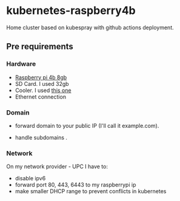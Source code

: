 # kubernetes-raspberry4b
Home cluster based on kubespray with github actions deployment.

## Pre requirements

### Hardware

- [Raspberry pi 4b 8gb](https://www.raspberrypi.org/products/raspberry-pi-4-model-b/)
- SD Card. I used 32gb
- Cooler. I used [this one](https://www.amazon.com/Raspberry-Model-Aluminum-Cooling-Metal/dp/B07VQLBSNC)
- Ethernet connection

### Domain

- forward domain to your public IP (I'll call it example.com).

- handle subdomains .

### Network

On my network provider - UPC I have to:

- disable ipv6
- forward port 80, 443, 6443 to my raspberrypi ip
- make smaller DHCP range to prevent conflicts in kubernetes

